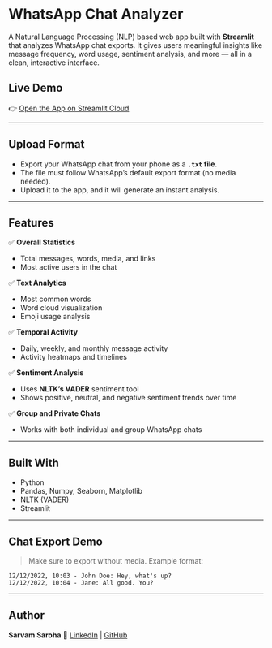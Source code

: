 # WhatsApp Chat Analyzer

A Natural Language Processing (NLP) based web app built with **Streamlit** that analyzes WhatsApp chat exports. It gives users meaningful insights like message frequency, word usage, sentiment analysis, and more — all in a clean, interactive interface.



## Live Demo

👉 [Open the App on Streamlit Cloud](https://whatsapp-chat-analyzer-by-sarvam-saroha.streamlit.app/)  


---

## Upload Format

- Export your WhatsApp chat from your phone as a **`.txt` file**.
- The file must follow WhatsApp’s default export format (no media needed).
- Upload it to the app, and it will generate an instant analysis.

---

## Features

✅ **Overall Statistics**
- Total messages, words, media, and links  
- Most active users in the chat  

✅ **Text Analytics**
- Most common words  
- Word cloud visualization  
- Emoji usage analysis  

✅ **Temporal Activity**
- Daily, weekly, and monthly message activity  
- Activity heatmaps and timelines  

✅ **Sentiment Analysis**
- Uses **NLTK’s VADER** sentiment tool  
- Shows positive, neutral, and negative sentiment trends over time  

✅ **Group and Private Chats**
- Works with both individual and group WhatsApp chats  

---

##  Built With

- Python
- Pandas, Numpy, Seaborn, Matplotlib
- NLTK (VADER)
- Streamlit

---

## Chat Export Demo

> Make sure to export without media.
> Example format:

```
12/12/2022, 10:03 - John Doe: Hey, what's up?
12/12/2022, 10:04 - Jane: All good. You?
```

---

## Author

**Sarvam Saroha**
🔗 [LinkedIn](https://linkedin.com/in/sarvamsaroha) |
 [GitHub](https://github.com/sarvam207)



